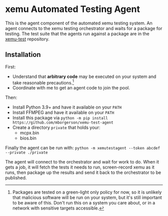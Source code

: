 xemu Automated Testing Agent
============================

This is the agent component of the automated xemu testing system. An agent connects to the xemu testing orchestrator and waits for a package for testing. The test suite that the agents run against a package are in the [xemu-test](https://github.com/mborgerson/xemu-test) repository.

Installation
------------

First:
* Understand that **arbitrary code** may be executed on your system and take reasonable precautions.[^1]
* Coordinate with me to get an agent code to join the pool.

Then:
* Install Python 3.9+ and have it available on your `PATH`
* Install FFMPEG and have it available on your `PATH`
* Install this package via `python -m pip install https://github.com/mborgerson/xemu-test-agent`
* Create a directory `private` that holds your:
  * mcpx.bin
  * bios.bin

Finally the agent can be run with: `python -m xemutestagent --token abcdef --private ./private`

The agent will connect to the orchestrator and wait for work to do. When it gets a job, it will fetch the tests it needs to run, screen-record xemu as it runs, then package up the results and send it back to the orchestrator to be published.

[^1]: Packages are tested on a green-light only policy for now, so it is unlikely that malicious software will be run on your system, but it's still important to be aware of this. Don't run this on a system you care about, or in a network with sensitive targets accessible.
